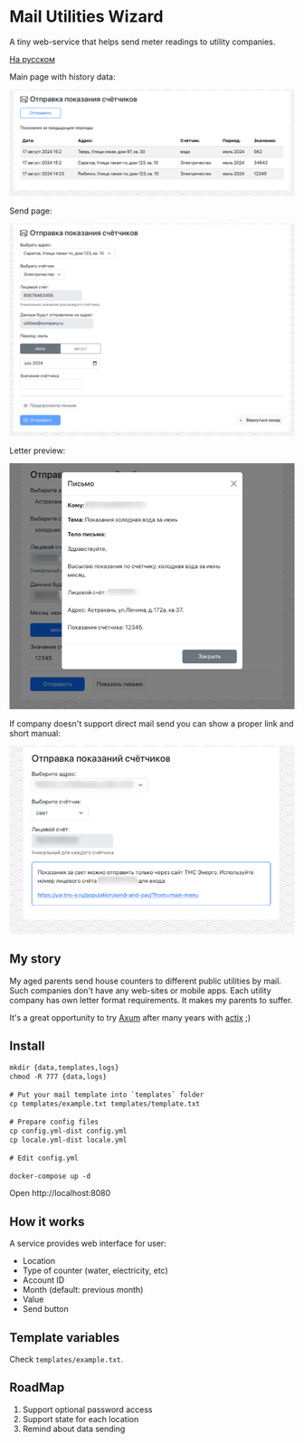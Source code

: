 # Mail Utilities Wizard

A tiny web-service that helps send meter readings to utility companies.

[На русском](README.ru.md)

Main page with history data:

![Web-сервис для отправки показаний счётчиков по почте](docs/ru/history.png)

Send page:

![Web-сервис для отправки показаний счётчиков по почте](docs/ru/send.png)

Letter preview:

![Пример предпросмотра письма в интерфейсе приложения](docs/ru/letter-preview.png)

If company doesn't support direct mail send you can show a proper link and short manual:

![Ссылка на сайт компании для отправки показаний](docs/ru/unsupported-counters.png)

## My story

My aged parents send house counters to different public utilities by mail. Such companies don't have any web-sites or mobile apps.
Each utility company has own letter format requirements. It makes my parents to suffer.

It's a great opportunity to try [Axum](https://github.com/tokio-rs/axum) after many years with [actix](https://github.com/actix/actix-web) ;)

## Install

```shell
mkdir {data,templates,logs}
chmod -R 777 {data,logs}

# Put your mail template into `templates` folder
cp templates/example.txt templates/template.txt

# Prepare config files
cp config.yml-dist config.yml
cp locale.yml-dist locale.yml

# Edit config.yml

docker-compose up -d
```

Open http://localhost:8080

## How it works

A service provides web interface for user:

- Location
- Type of counter (water, electricity, etc)
- Account ID
- Month (default: previous month)
- Value
- Send button

## Template variables

Check `templates/example.txt`.

## RoadMap

1. Support optional password access 
2. Support state for each location
3. Remind about data sending